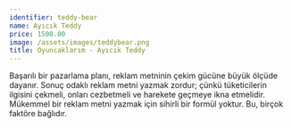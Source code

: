 ```yaml
---
identifier: teddy-bear
name: Ayıcık Teddy
price: 1500.00
image: /assets/images/teddybear.png
title: Oyuncaklarım - Ayıcık Teddy
---
```

Başarılı bir pazarlama planı, reklam metninin çekim gücüne büyük ölçüde dayanır. Sonuç odaklı reklam metni yazmak zordur; çünkü tüketicilerin ilgisini çekmeli, onları cezbetmeli ve harekete geçmeye ikna etmelidir. Mükemmel bir reklam metni yazmak için sihirli bir formül yoktur. Bu, birçok faktöre bağlıdır.

